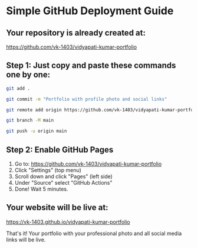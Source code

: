 # Simple GitHub Deployment Guide

## Your repository is already created at:
https://github.com/vk-1403/vidyapati-kumar-portfolio

## Step 1: Just copy and paste these commands one by one:

```bash
git add .
```

```bash
git commit -m "Portfolio with profile photo and social links"
```

```bash
git remote add origin https://github.com/vk-1403/vidyapati-kumar-portfolio.git
```

```bash
git branch -M main
```

```bash
git push -u origin main
```

## Step 2: Enable GitHub Pages

1. Go to: https://github.com/vk-1403/vidyapati-kumar-portfolio
2. Click "Settings" (top menu)
3. Scroll down and click "Pages" (left side)
4. Under "Source" select "GitHub Actions"
5. Done! Wait 5 minutes.

## Your website will be live at:
https://vk-1403.github.io/vidyapati-kumar-portfolio

That's it! Your portfolio with your professional photo and all social media links will be live.